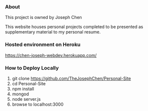 ### About
This project is owned by Joseph Chen

This website houses personal projects completed to be presented as supplementary material to my personal resume.



### Hosted environment on Heroku
https://chen-joseph-webdev.herokuapp.com/



### How to Deploy Locally

1. git clone https://github.com/TheJosephChen/Personal-Site
2. cd Personal-Site
3. npm install
4. mongod
5. node server.js
6. browse to localhost:3000
